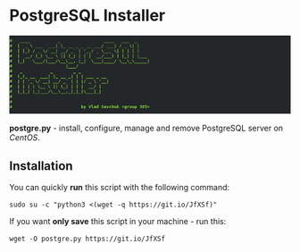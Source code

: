 # PostgreSQL Installer
![banner](https://raw.githubusercontent.com/1Lorde/postgre_installer/master/screenshot.png)

**postgre.py** - install, configure, manage and remove PostgreSQL server on *CentOS*.
## Installation

You can quickly **run** this script with the following command:

    sudo su -c "python3 <(wget -q https://git.io/JfXSf)"

If you want **only save** this script in your machine - run this:

    wget -O postgre.py https://git.io/JfXSf